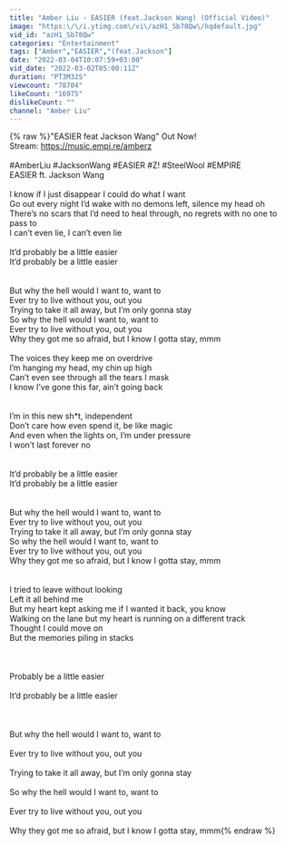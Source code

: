 ```yaml
---
title: "Amber Liu - EASIER (feat.Jackson Wang) (Official Video)"
image: "https:\/\/i.ytimg.com\/vi\/azH1_Sb78Qw\/hqdefault.jpg"
vid_id: "azH1_Sb78Qw"
categories: "Entertainment"
tags: ["Amber","EASIER","(feat.Jackson"]
date: "2022-03-04T10:07:59+03:00"
vid_date: "2022-03-02T05:00:11Z"
duration: "PT3M32S"
viewcount: "78704"
likeCount: "16975"
dislikeCount: ""
channel: "Amber Liu"
---
```

{% raw %}&quot;EASIER feat Jackson Wang&quot; Out Now!<br />Stream: <a rel="nofollow" target="blank" href="https://music.empi.re/amberz">https://music.empi.re/amberz</a><br /><br />#AmberLiu #JacksonWang #EASIER #Z! #SteelWool #EMPIRE<br />EASIER ft. Jackson Wang<br /><br />I know if I just disappear I could do what I want<br />Go out every night I’d wake with no demons left, silence my head oh<br />There’s no scars that I’d need to heal through, no regrets with no one to pass to<br />I can’t even lie, I can’t even lie<br /><br />It’d probably be a little easier<br />It’d probably be a little easier<br /><br /><br />But why the hell would I want to, want to<br />Ever try to live without you, out you<br />Trying to take it all away, but I’m only gonna stay<br />So why the hell would I want to, want to<br />Ever try to live without you, out you<br />Why they got me so afraid, but I know I gotta stay, mmm<br /><br />The voices they keep me on overdrive<br />I’m hanging my head, my chin up high<br />Can’t even see through all the tears I mask<br />I know I’ve gone this far, ain’t going back<br /><br /><br />I’m in this new sh*t, independent<br />Don’t care how even spend it, be like magic<br />And even when the lights on, I’m under pressure<br />I won’t last forever no<br /><br /><br />It’d probably be a little easier<br />It’d probably be a little easier<br /><br /><br />But why the hell would I want to, want to<br />Ever try to live without you, out you<br />Trying to take it all away, but I’m only gonna stay<br />So why the hell would I want to, want to<br />Ever try to live without you, out you<br />Why they got me so afraid, but I know I gotta stay, mmm<br /><br /><br />I tried to leave without looking<br />Left it all behind me<br />But my heart kept asking me if I wanted it back, you know<br />Walking on the lane but my heart is running on a different track<br />Thought I could move on<br />But the memories piling in stacks<br /><br /><br /><br />Probably be a little easier<br /><br />It’d probably be a little easier<br /><br /><br /><br />But why the hell would I want to, want to<br /><br />Ever try to live without you, out you<br /><br />Trying to take it all away, but I’m only gonna stay<br /><br />So why the hell would I want to, want to<br /><br />Ever try to live without you, out you<br /><br />Why they got me so afraid, but I know I gotta stay, mmm{% endraw %}
